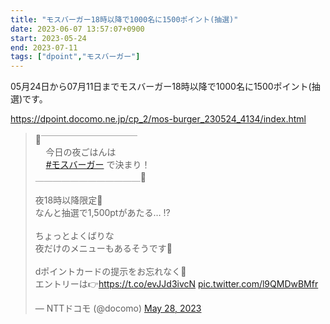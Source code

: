 ```yaml
---
title: "モスバーガー18時以降で1000名に1500ポイント(抽選)"
date: 2023-06-07 13:57:07+0900
start: 2023-05-24
end: 2023-07-11
tags: ["dpoint","モスバーガー"]
---
```


05月24日から07月11日までモスバーガー18時以降で1000名に1500ポイント(抽選)です。

https://dpoint.docomo.ne.jp/cp_2/mos-burger_230524_4134/index.html

<blockquote class="twitter-tweet"><p lang="ja" dir="ltr">🍔￣￣￣￣￣￣￣￣￣￣￣<br>ㅤ 今日の夜ごはんは<br>ㅤ <a href="https://twitter.com/hashtag/%E3%83%A2%E3%82%B9%E3%83%90%E3%83%BC%E3%82%AC%E3%83%BC?src=hash&amp;ref_src=twsrc%5Etfw">#モスバーガー</a> で決まり！<br>＿＿＿＿＿＿＿＿＿＿＿＿🥬<br><br>夜18時以降限定🌙<br>なんと抽選で1,500ptがあたる… ⁉️ <br><br>ちょっとよくばりな<br>夜だけのメニューもあるそうです🤤<br><br>dポイントカードの提示をお忘れなく🎵<br>エントリーは👉<a href="https://t.co/evJJd3ivcN">https://t.co/evJJd3ivcN</a> <a href="https://t.co/l9QMDwBMfr">pic.twitter.com/l9QMDwBMfr</a></p>&mdash; NTTドコモ (@docomo) <a href="https://twitter.com/docomo/status/1662715331566075904?ref_src=twsrc%5Etfw">May 28, 2023</a></blockquote> <script async src="https://platform.twitter.com/widgets.js" charset="utf-8"></script>
